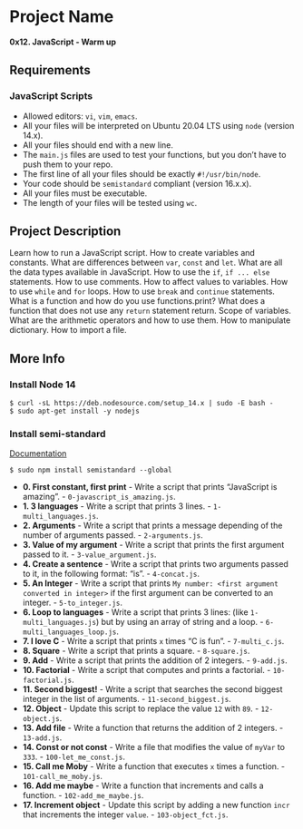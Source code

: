 # Project Name
**0x12. JavaScript - Warm up**

##  Requirements

### JavaScript Scripts
*   Allowed editors: `vi`, `vim`, `emacs`.
*   All your files will be interpreted on Ubuntu 20.04 LTS using `node` (version 14.x).
*   All your files should end with a new line.
*   The `main.js` files are used to test your functions, but you don’t have to push them to your repo.
*   The first line of all your files should be exactly `#!/usr/bin/node`.
*   Your code should be `semistandard` compliant (version 16.x.x).
*   All your files must be executable.
*   The length of your files will be tested using `wc`.

## Project Description
Learn how to run a JavaScript script.
How to create variables and constants.
What are differences between `var`, `const` and `let`.
What are all the data types available in JavaScript.
How to use the `if`, `if ... else` statements.
How to use comments.
How to affect values to variables.
How to use `while` and `for` loops.
How to use `break` and `continue` statements.
What is a function and how do you use functions.print?
What does a function that does not use any `return` statement return.
Scope of variables.
What are the arithmetic operators and how to use them.
How to manipulate dictionary.
How to import a file.

## More Info
### Install Node 14
```
$ curl -sL https://deb.nodesource.com/setup_14.x | sudo -E bash -
$ sudo apt-get install -y nodejs
```

### Install semi-standard
[Documentation](https://github.com/standard/semistandard)
```
$ sudo npm install semistandard --global
```


* **0. First constant, first print** - Write a script that prints “JavaScript is amazing”. - `0-javascript_is_amazing.js`.
* **1. 3 languages** - Write a script that prints 3 lines. - `1-multi_languages.js`.
* **2. Arguments** - Write a script that prints a message depending of the number of arguments passed. - `2-arguments.js`.
* **3. Value of my argument** - Write a script that prints the first argument passed to it. - `3-value_argument.js`.
* **4. Create a sentence** - Write a script that prints two arguments passed to it, in the following format: “is”. - `4-concat.js`.
* **5. An Integer** - Write a script that prints `My number: <first argument converted in integer>` if the first argument can be converted to an integer. - `5-to_integer.js`.
* **6. Loop to languages** - Write a script that prints 3 lines: (like `1-multi_languages.js`) but by using an array of string and a loop. - `6-multi_languages_loop.js`.
* **7. I love C** - Write a script that prints `x` times “C is fun”. - `7-multi_c.js`.
* **8. Square** - Write a script that prints a square. - `8-square.js`.
* **9. Add** - Write a script that prints the addition of 2 integers. - `9-add.js`.
* **10. Factorial** - Write a script that computes and prints a factorial. - `10-factorial.js`.
* **11. Second biggest!** - Write a script that searches the second biggest integer in the list of arguments. - `11-second_biggest.js`.
* **12. Object** - Update this script to replace the value `12` with `89`. - `12-object.js`.
* **13. Add file** - Write a function that returns the addition of 2 integers. - `13-add.js`.
* **14. Const or not const** - Write a file that modifies the value of `myVar` to `333`. - `100-let_me_const.js`.
* **15. Call me Moby** - Write a function that executes `x` times a function. - `101-call_me_moby.js`.
* **16. Add me maybe** - Write a function that increments and calls a function. - `102-add_me_maybe.js`.
* **17. Increment object** - Update this script by adding a new function `incr` that increments the integer `value`. - `103-object_fct.js`.

